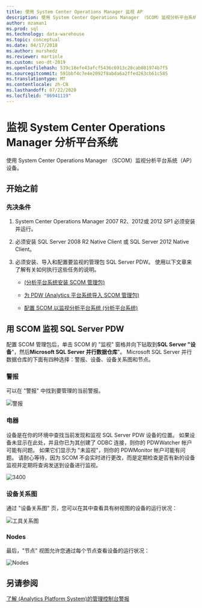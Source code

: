 ```yaml
---
title: 使用 System Center Operations Manager 监视 AP
description: 使用 System Center Operations Manager （SCOM）监视分析平台系统（AP）设备。
author: mzaman1
ms.prod: sql
ms.technology: data-warehouse
ms.topic: conceptual
ms.date: 04/17/2018
ms.author: murshedz
ms.reviewer: martinle
ms.custom: seo-dt-2019
ms.openlocfilehash: 539c18efe43afcf5436c6913c20cab081974b7f5
ms.sourcegitcommit: 591bbf4c7e4e2092f8abda6a2ffed263cb61c585
ms.translationtype: MT
ms.contentlocale: zh-CN
ms.lasthandoff: 07/22/2020
ms.locfileid: "86941119"
---
```

# <a name="monitor-with-system-center-operations-manager---analytics-platform-system"></a>监视 System Center Operations Manager 分析平台系统
使用 System Center Operations Manager （SCOM）监视分析平台系统（AP）设备。
  
## <a name="before-you-begin"></a>开始之前  
  
### <a name="prerequisites"></a>先决条件  
  
1.  System Center Operations Manager 2007 R2、2012或 2012 SP1 必须安装并运行。  
  
2.  必须安装 SQL Server 2008 R2 Native Client 或 SQL Server 2012 Native Client。  
  
3.  必须安装、导入和配置要监视的管理包 SQL Server PDW。 使用以下文章来了解有关如何执行这些任务的说明。  
  
    -   [&#40;分析平台系统安装 SCOM 管理包&#41;](install-the-scom-management-packs.md)  
  
    -   [为 PDW &#40;Analytics 平台系统导入 SCOM 管理包&#41;](import-the-scom-management-pack-for-pdw.md) 
    
    -   [配置 SCOM 以监视分析平台系统 &#40;分析平台系统&#41;](configure-scom-to-monitor-analytics-platform-system.md)
  
<!-- MISSING LINKS    -   [Import the SCOM Management Pack for HDInsight &#40;Analytics Platform System&#41;](import-the-scom-management-pack-for-hdinsight.md)  -->  
   
  
## <a name="to-monitor-sql-server-pdw-with-scom"></a>用 SCOM 监视 SQL Server PDW  
配置 SCOM 管理包后，单击 SCOM 的 "监视" 窗格并向下钻取到**SQL Server "设备**"，然后**Microsoft SQL Server 并行数据仓库**"。 Microsoft SQL Server 并行数据仓库的下面有四种选择：警报、设备、设备关系图和节点。  
  
### <a name="alerts"></a>警报  
可以在 "警报" 中找到要管理的当前警报。  
  
![警报](./media/monitor-the-appliance-by-using-system-center-operations-manager/SCOM_SCOM.png "SCOM_SCOM")  
  
### <a name="appliances"></a>电器  
设备是在你的环境中查找当前发现和监视 SQL Server PDW 设备的位置。 如果设备未显示在此处，并且你已为其创建了 ODBC 连接，则你的 PDWWatcher 帐户可能有问题。 如果它们显示为 "未监视"，则你的 PDWMonitor 帐户可能有问题。 请耐心等待，因为 SCOM 不会实时进行更改，而是定期检查是否有新的设备监视并定期将查询发送到设备进行监视。  
  
![3400](./media/monitor-the-appliance-by-using-system-center-operations-manager/SCOM_SCOM2.png "SCOM_SCOM2")  
  
### <a name="appliances-diagram"></a>设备关系图  
通过 "设备关系图" 页，您可以在其中查看具有树视图的设备的运行状况：  
  
![工具关系图](./media/monitor-the-appliance-by-using-system-center-operations-manager/SCOM_SCOM3.png "SCOM_SCOM3")  
  
### <a name="nodes"></a>Nodes  
最后，"节点" 视图允许您通过每个节点查看设备的运行状况：  
  
![Nodes](./media/monitor-the-appliance-by-using-system-center-operations-manager/SCOM_SCOM4.png "SCOM_SCOM4")  
  
## <a name="see-also"></a>另请参阅  
<!-- MISSING LINKS [Common Metadata Query Examples &#40;SQL Server PDW&#41;](../sqlpdw/common-metadata-query-examples-sql-server-pdw.md)  -->  
[了解 &#40;Analytics Platform System&#41;的管理控制台警报](understanding-admin-console-alerts.md)  
  
